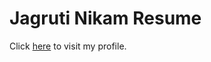 # Jagruti Nikam Resume

<p>Click <a href="https://jagruti36.github.io/Resume/">here</a> to visit my profile.</p>
